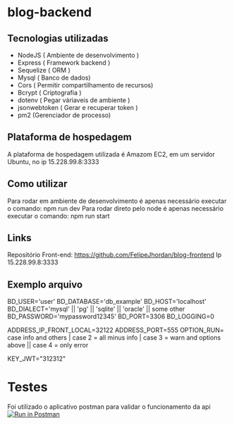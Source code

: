 # blog-backend

## Tecnologias utilizadas
- NodeJS ( Ambiente de desenvolvimento )
- Express ( Framework backend )
- Sequelize ( ORM )
- Mysql ( Banco de dados)
- Cors ( Permitir compartilhamento de recursos)
- Bcrypt ( Criptografia )
- dotenv ( Pegar váriaveis de ambiente )
- jsonwebtoken ( Gerar e recuperar token )
- pm2 (Gerenciador de processo)

## Plataforma de hospedagem
A plataforma de hospedagem utilizada é Amazom EC2, em um servidor Ubuntu, no ip 15.228.99.8:3333

## Como utilizar
Para rodar em ambiente de desenvolvimento é apenas necessário  executar o comando: npm run dev
Para rodar direto pelo node é apenas necessário executar o comando: npm run start 

## Links
Repositório Front-end: https://github.com/FelipeJhordan/blog-frontend
Ip 15.228.99.8:3333
## Exemplo arquivo
BD_USER='user'
BD_DATABASE='db_example'
BD_HOST='localhost'
BD_DIALECT='mysql' || 'pg' || 'sqlite' || 'oracle' || some other
BD_PASSWORD='mypassword12345'
BD_PORT=3306
BD_LOGGING=0

ADDRESS_IP_FRONT_LOCAL=32122
ADDRESS_PORT=555
OPTION_RUN= case info and others | case 2 = all minus info | case 3 = warn and options above || case 4 = only error    

KEY_JWT="312312"

# Testes
Foi utilizado o aplicativo postman para validar o funcionamento da api
[![Run in Postman](https://run.pstmn.io/button.svg)](https://app.getpostman.com/run-collection/321c15f7e701c06a3f84?action=collection%2Fimport)